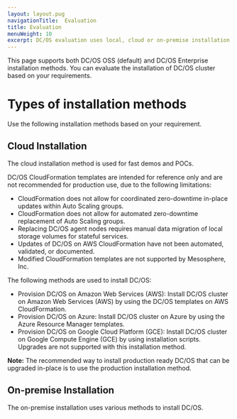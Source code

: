 ```yaml
---
layout: layout.pug
navigationTitle:  Evaluation
title: Evaluation
menuWeight: 10
excerpt: DC/OS evaluation uses local, cloud or on-premise installation methods
---
```


This page supports both DC/OS OSS (default) and DC/OS Enterprise installation methods. You can evaluate the installation of DC/OS cluster based on your requirements.

# Types of installation methods

Use the following installation methods based on your requirement.
 
## Cloud Installation 
The cloud installation method is used for fast demos and POCs. 

DC/OS CloudFormation templates are intended for reference only and are not recommended for production use, due to the following limitations:
- CloudFormation does not allow for coordinated zero-downtime in-place updates within Auto Scaling groups.
- CloudFormation does not allow for automated zero-downtime replacement of Auto Scaling groups.
- Replacing DC/OS agent nodes requires manual data migration of local storage volumes for stateful services.
- Updates of DC/OS on AWS CloudFormation have not been automated, validated, or documented.
- Modified CloudFormation templates are not supported by Mesosphere, Inc.

The following methods are used to install DC/OS:
- Provision DC/OS on Amazon Web Services (AWS): Install DC/OS cluster on Amazon Web Services (AWS) by using the DC/OS templates on AWS CloudFormation. 
- Provision DC/OS on Azure: Install DC/OS cluster on Azure by using the Azure Resource Manager templates.
- Provision DC/OS on Google Cloud Platform (GCE): Install DC/OS cluster on Google Compute Engine (GCE) by using installation scripts. Upgrades are not supported with this installation method.

**Note:** The recommended way to install production ready DC/OS that can be upgraded in-place is to use the production installation method.

## On-premise Installation 
The on-premise installation uses various methods to install DC/OS. 
